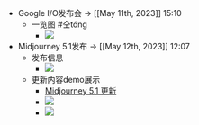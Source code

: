- Google I/O发布会 -> [[May 11th, 2023]] 15:10
    - 一览图 #仝tóng
        - ![](https://firebasestorage.googleapis.com/v0/b/firescript-577a2.appspot.com/o/imgs%2Fapp%2FInsightSphere%2FysfvNlzgxq.png?alt=media&token=61de5c68-86a9-4e1c-9965-723236e1d802)
- Midjourney 5.1发布 -> [[May 12th, 2023]] 12:07
    - 发布信息
        - ![]([](https://cdn.jsdelivr.net/gh/ideapply/pichub@master/obsidian/202305121210066.png))
    - 更新内容demo展示
        - [Midjourney 5.1 更新](https://mp.weixin.qq.com/s/wxX-R6VAL3W8zEF74gVGBg)
        - ![](https://cdn.jsdelivr.net/gh/ideapply/pichub@master/obsidian/202305121208686.png)
        - ![](https://cdn.jsdelivr.net/gh/ideapply/pichub@master/obsidian/202305121211123.png)
